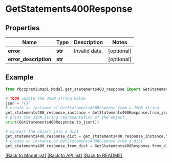 # GetStatements400Response


## Properties

Name | Type | Description | Notes
------------ | ------------- | ------------- | -------------
**error** | **str** | Invalid date. | [optional] 
**error_description** | **str** |  | [optional] 

## Example

```python
from rbczpremiumapi.Model.get_statements400_response import GetStatements400Response

# TODO update the JSON string below
json = "{}"
# create an instance of GetStatements400Response from a JSON string
get_statements400_response_instance = GetStatements400Response.from_json(json)
# print the JSON string representation of the object
print(GetStatements400Response.to_json())

# convert the object into a dict
get_statements400_response_dict = get_statements400_response_instance.to_dict()
# create an instance of GetStatements400Response from a dict
get_statements400_response_from_dict = GetStatements400Response.from_dict(get_statements400_response_dict)
```
[[Back to Model list]](../README.md#documentation-for-models) [[Back to API list]](../README.md#documentation-for-api-endpoints) [[Back to README]](../README.md)


